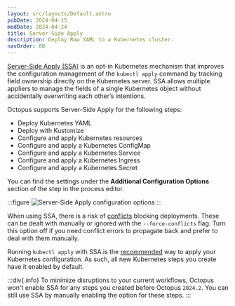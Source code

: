 ```yaml
---
layout: src/layouts/Default.astro
pubDate: 2024-04-15
modDate: 2024-04-24
title: Server-Side Apply
description: Deploy Raw YAML to a Kubernetes cluster.
navOrder: 80
---
```


[Server-Side Apply (SSA)](https://kubernetes.io/docs/reference/using-api/server-side-apply/) is an opt-in Kubernetes mechanism that improves the configuration management of the `kubectl apply` command by tracking field ownership directly on the Kubernetes server.
SSA allows multiple appliers to manage the fields of a single Kubernetes object without accidentally overwriting each other’s intentions.

Octopus supports Server-Side Apply for the following steps:
- Deploy Kubernetes YAML
- Deploy with Kustomize
- Configure and apply Kubernetes resources
- Configure and apply a Kubernetes ConfigMap
- Configure and apply a Kubernetes Service
- Configure and apply a Kubernetes Ingress
- Configure and apply a Kubernetes Secret

You can find the settings under the **Additional Configuration Options** section of the step in the process editor.

:::figure
![Server-Side Apply configuration options](/docs/deployments/kubernetes/server-side-apply/server-side-apply-configuration-options.png)
:::

When using SSA, there is a risk of [conflicts](https://kubernetes.io/docs/reference/using-api/server-side-apply/#conflicts) blocking deployments. These can be dealt with manually or ignored with the `--force-conflicts` flag.
Turn this option off if you need conflict errors to propagate back and prefer to deal with them manually.

Running `kubectl apply` with SSA is the [recommended](https://kubernetes.io/blog/2022/10/20/advanced-server-side-apply/) way to apply your Kubernetes configuration. As such, all new Kubernetes steps you create have it enabled by default.

:::div{.info}
To minimize disruptions to your current workflows, Octopus won't enable SSA for any steps you created before Octopus `2024.2`. You can still use SSA by manually enabling the option for these steps.
:::

